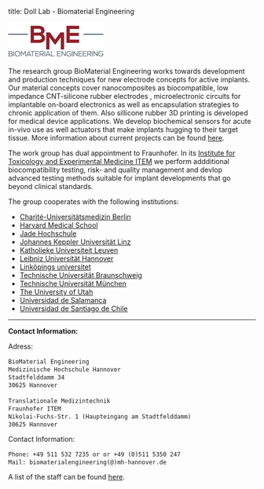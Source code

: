 title: Doll Lab - Biomaterial Engineering

![Logo BioMaterial Engineering](doll/BME.png)

<!--![Image Sted-Microscope and 3D-Printer](doll/laser_sted.png)-->

The research group BioMaterial Engineering works towards development and production techniques for new electrode concepts for active implants.
Our material concepts cover nanocomposites as biocompatible, low impedance CNT-silicone rubber electrodes , microelectronic circuits for implantable on-board electronics as well as encapsulation strategies to chronic application of them. Also sillicone rubber 3D printing is developed for medical device applications. We develop biochemical sensors for acute in-vivo use as well actuators that make implants hugging to their target tissue.
More information about current projects can be found [here](doll/projects.html).
 
The work group has dual appointment to Fraunhofer. In its [Institute for Toxicology and Experimental Medicine ITEM](https://www.item.fraunhofer.de/en/services_expertise/medical_engineering.html) we perform addditional biocompatibility testing, risk- and quality management and devlop advanced testing methods suitable for implant developments that go beyond clinical standards.




The group cooperates with the following institutions:

* [Charité-Universitätsmedizin Berlin](https://www.charite.de/en/)
* [Harvard Medical School](https://hms.harvard.edu/)
* [Jade Hochschule](https://www.jade-hs.de/en/)
* [Johannes Keppler Universität Linz](http://www.jku.at/content)
* [Katholieke Universiteit Leuven](http://www.kuleuven.be/english/)
* [Leibniz Universität Hannover](https://www.uni-hannover.de/en/?no_cache=1)
* [Linköpings universitet](https://liu.se/en)
* [Technische Universität Braunschweig](https://www.tu-braunschweig.de/wirueberuns/index.html)
* [Technische Universität München](https://www.tum.de/en/homepage/)
* [The University of Utah](https://www.utah.edu/)
* [Universidad de Salamanca](http://www0.usal.es/webusal/en)
* [Universidad de Santiago de Chile](http://www.usach.cl/en)




***

**Contact Information:**

Adress:

    BioMaterial Engineering
    Medizinische Hochschule Hannover
    Stadtfelddamm 34
    30625 Hannover
    
    Translationale Medizintechnik
    Fraunhofer ITEM
    Nikolai-Fuchs-Str. 1 (Haupteingang am Stadtfelddamm)
    30625 Hannover

Contact Information:

    Phone: +49 511 532 7235 or or +49 (0)511 5350 247
    Mail: biomaterialengineering(@)mh-hannover.de

A list of the staff can be found [here](doll/staff.html).
